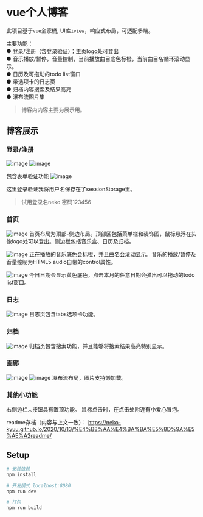 # vue个人博客

此项目基于`vue`全家桶, UI库`iview`，响应式布局，可适配多端。

主要功能：
<br>
● 登录/注册（含登录验证）；主页logo处可登出
<br>
● 音乐播放/暂停，音量控制，当前播放曲目底色标橙，当前曲目名循环滚动显示。
<br>
● 日历及可拖动的todo list窗口
<br>
● 带选项卡的日志页
<br>
● 归档内容搜索及结果高亮
<br>
● 瀑布流图片集
<br>
>博客内内容主要为展示用。

## 博客展示
### 登录/注册
![image](https://github.com/neko-kyuu/vue-public-blog/blob/master/screenshots/Snipaste_2020-10-13_14-22-59.png)
![image](https://github.com/neko-kyuu/vue-public-blog/blob/master/screenshots/Snipaste_2020-10-13_14-34-55.png)

包含表单验证功能
![image](https://github.com/neko-kyuu/vue-public-blog/blob/master/screenshots/Snipaste_2020-10-13_14-36-27.png)

这里登录验证我将用户名保存在了sessionStorage里。

> 试用登录名neko 密码123456

### 首页
![image](https://github.com/neko-kyuu/vue-public-blog/blob/master/screenshots/Snipaste_2020-10-13_15-55-18.png)
首页布局为顶部-侧边布局。顶部区包括菜单栏和装饰图，鼠标悬浮在头像logo处可以登出。侧边栏包括音乐盒、日历及归档。

![image](https://github.com/neko-kyuu/vue-public-blog/blob/master/screenshots/Snipaste_2020-10-13_15-55-52.png)
正在播放的音乐底色会标橙，并且曲名会滚动显示。音乐的播放/暂停及音量控制为HTML5 audio自带的control属性。

![image](https://github.com/neko-kyuu/vue-public-blog/blob/master/screenshots/Snipaste_2020-10-13_15-56-40.png)
今日日期会显示黄色底色，点击本月的任意日期会弹出可以拖动的todo list窗口。

### 日志
![image](https://github.com/neko-kyuu/vue-public-blog/blob/master/screenshots/Snipaste_2020-10-13_16-01-19.png)
日志页包含tabs选项卡功能。

### 归档
![image](https://github.com/neko-kyuu/vue-public-blog/blob/master/screenshots/Snipaste_2020-10-13_16-15-05.png)
归档页包含搜索功能，并且能够将搜索结果高亮特别显示。

### 画廊
![image](https://github.com/neko-kyuu/vue-public-blog/blob/master/screenshots/Snipaste_2020-10-13_16-16-45.png)
![image](https://github.com/neko-kyuu/vue-public-blog/blob/master/screenshots/Snipaste_2020-10-13_16-17-15.png)
瀑布流布局，图片支持懒加载。

### 其他小功能
右侧边栏`︿`按钮具有置顶功能。
鼠标点击时，在点击处附近有小爱心冒泡。

readme存档（内容与上文一致）：
https://neko-kyuu.github.io/2020/10/13/%E4%B8%AA%E4%BA%BA%E5%8D%9A%E5%AE%A2readme/

## Setup

``` bash
# 安装依赖
npm install

# 开发模式 localhost:8080
npm run dev

# 打包
npm run build

```
